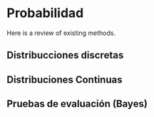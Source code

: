 # Probabilidad

Here is a review of existing methods.

## Distribucciones discretas

## Distribuciones Continuas  

## Pruebas de evaluación (Bayes)
